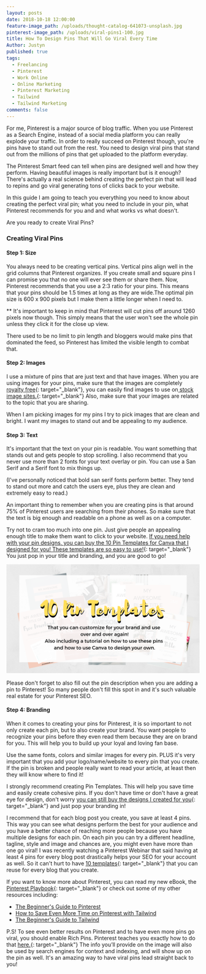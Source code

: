 ```yaml
---
layout: posts
date: 2018-10-18 12:00:00
feature-image_path: /uploads/thought-catalog-641073-unsplash.jpg
pinterest-image_path: /uploads/viral-pins1-100.jpg
title: How To Design Pins That Will Go Viral Every Time
Author: Justyn
published: true
tags:
  - Freelancing
  - Pinterest
  - Work Online
  - Online Marketing
  - Pinterest Marketing
  - Tailwind
  - Tailwind Marketing
comments: false
---
```


For me, Pinterest is a major source of blog traffic. When you use Pinterest as a Search Engine, instead of a social media platform you can really explode your traffic. In order to really succeed on Pinterest though, you're pins have to stand out from the rest. You need to design viral pins that stand out from the millions of pins that get uploaded to the platform everyday. 

The Pinterest Smart feed can tell when pins are designed well and how they perform. Having beautiful images is really important but is it enough? There's actually a real science behind creating the perfect pin that will lead to repins and go viral generating tons of clicks back to your website. 

In this guide I am going to teach you everything you need to know about creating the perfect viral pin; what you need to include in your pin, what Pinterest recommends for you and and what works vs what doesn't. 

Are you ready to create Viral Pins?

### Creating Viral Pins

#### Step 1: Size

You always need to be creating vertical pins. Vertical pins align well in the grid columns that Pinterest organizes. If you create small and square pins I can promise you that no one will ever see them or share them. Now, Pinterest recommends that you use a 2:3 ratio for your pins. This means that your pins should be 1.5 times at long as they are wide.The optimal pin size is 600 x 900 pixels but I make them a little longer when I need to.

\*\* It's important to keep in mind that Pinterest will cut pins off around 1260 pixels now though. This simply means that the user won't see the whole pin unless they click it for the close up view.

There used to be no limit to pin length and bloggers would make pins that dominated the feed, so Pinterest has limited the visible length to combat that.

#### Step 2: Images

I use a mixture of pins that are just text and that have images. When you are using images for your pins, make sure that the images are completely [royalty free](https://unsplash.com/){: target="_blank"}, you can easily find images to use on[ stock image sites.](https://unsplash.com/){: target="_blank"} Also, make sure that your images are related to the topic that you are sharing.

When I am picking images for my pins I try to pick images that are clean and bright. I want my images to stand out and be appealing to my audience. 

#### Step 3: Text

It's important that the text on your pin is readable. You want something that stands out and gets people to stop scrolling. I also recommend that you never use more than 2 fonts for your text overlay or pin. You can use a San Serif and a Serif font to mix things up. 

(I've personally noticed that bold san serif fonts perform better. They tend to stand out more and catch the users eye, plus they are clean and extremely easy to read.)

An important thing to remember when you are creating pins is that around 75% of Pinterest users are searching from their phones. So make sure that the text is big enough and readable on a phone as well as on a computer. 

Try not to cram too much into one pin. Just give people an appealing enough title to make them want to click to your website. [If you need help with your pin designs, you can buy the 10 Pin Templates for Canva that I designed for you! These templates are so easy to use!](https://justynjen.teachable.com/p/pinterest-playbook){: target="_blank"} You just pop in your title and branding, and you are good to go! 

![](/uploads/pin-template-bonus-pack-1.png)

Please don't forget to also fill out the pin description when you are adding a pin to Pinterest! So many people don't fill this spot in and it's such valuable real estate for your Pinterest SEO. 

#### Step 4: Branding

When it comes to creating your pins for Pinterest, it is so important to not only create each pin, but to also create your brand. You want people to recognize your pins before they even read them because they are on brand for you. This will help you to build up your loyal and loving fan base. 

Use the same fonts, colors and similar images for every pin. PLUS it's very important that you add your logo/name/website to every pin that you create. If the pin is broken and people really want to read your article, at least then they will know where to find it! 

I strongly recommend creating Pin Templates. This will help you save time and easily create cohesive pins. If you don't have time or don't have a great eye for design, don't worry [you can still buy the designs I created for you](https://justynjen.teachable.com/p/pinterest-playbook){: target="_blank"} and just pop your branding in!  

I recommend that for each blog post you create, you save at least 4 pins. This way you can see what designs perform the best for your audience and you have a better chance of reaching more people because you have multiple designs for each pin. On each pin you can try a different headline, tagline, style and image and chances are, you might even have more than one go viral! I was recently watching a Pinterest Webinar that said having at least 4 pins for every blog post drastically helps your SEO for your account as well. So it can't hurt to have [10 templates](https://justynjen.teachable.com/p/pinterest-playbook){: target="_blank"} that you can reuse for every blog that you create.

If you want to know more about Pinterest, you can read my new eBook, the [Pinterest Playbook](https://justynjen.teachable.com/p/pinterest-playbook){: target="_blank"} or check out some of my other resources including:

* [The Beginner's Guide to Pinterest](/a-beginners-guide-to-pinterest/)
* [How to Save Even More Time on Pinterest with Tailwind](/8-ways-to-save-even-more-time-with-tailwind/)
* [The Beginner's Guide to Tailwind](/the-beginners-guide-to-tailwind/)

P.S! To see even better results on Pinterest and to have even more pins go viral, you should enable Rich Pins. Pinterest teaches you exactly how to do that [here.](https://developers.pinterest.com/docs/rich-pins/overview/?){: target="_blank"} The info you’ll provide on the image will also be used by search engines for context and indexing, and will show up on the pin as well. It's an amazing way to have viral pins lead straight back to you!